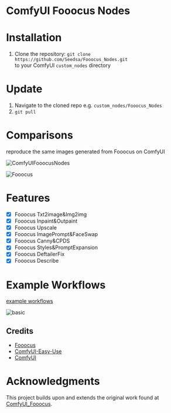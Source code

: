 ﻿# ComfyUI Fooocus Nodes

# Installation

1. Clone the repository:
   `git clone https://github.com/Seedsa/Fooocus_Nodes.git`  
   to your ComfyUI `custom_nodes` directory

# Update

1. Navigate to the cloned repo e.g. `custom_nodes/Fooocus_Nodes`
2. `git pull`

# Comparisons

reproduce the same images generated from Fooocus on ComfyUI

![ComfyUIFooocusNodes](screnshot/FooocusNodes.png)

![Fooocus](screnshot/Fooocus.png)

# Features

- [x] Fooocus Txt2image&Img2img
- [x] Fooocus Inpaint&Outpaint
- [x] Fooocus Upscale
- [x] Fooocus ImagePrompt&FaceSwap
- [x] Fooocus Canny&CPDS
- [x] Fooocus Styles&PromptExpansion
- [x] Fooocus DeftailerFix
- [x] Fooocus Describe

# Example Workflows

[example workflows](./workflow/)

![basic](/workflow/screenshot.png)

## Credits

- [Fooocus](https://github.com/lllyasviel/Fooocus)
- [ComfyUI-Easy-Use](https://github.com/yolain/ComfyUI-Easy-Use)
- [ComfyUI](https://github.com/comfyanonymous/ComfyUI)

# Acknowledgments

This project builds upon and extends the original work found at [ComfyUI_Fooocus](https://github.com/17Retoucher/ComfyUI_Fooocus).

